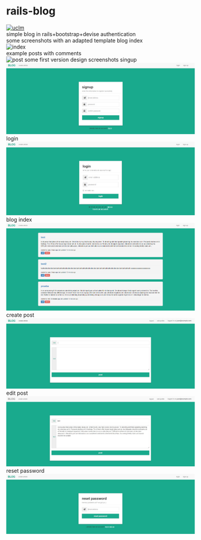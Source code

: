 # rails-blog
[![uclm](https://img.shields.io/badge/personal-project-red.svg?&longCache=true&colorA=27a79a&colorB=555555&style=for-the-badge)](http://www.juanperea.me)  
simple blog in rails+bootstrap+devise authentication  
some screenshots with an adapted template
blog index  
![index](screenshots/template-index.jpg)  
example posts with comments  
![post](screenshots/template-post.jpg) 
some first version design screenshots
singup  
![singup](screenshots/singup.jpg) 
login  
![login](screenshots/login.jpg)  
blog index
![index](screenshots/index.jpg)  
create post
![create](screenshots/new.jpg) 
edit post
![edit](screenshots/edit.jpg) 
reset password
![resetpwd](screenshots/password.jpg)  
